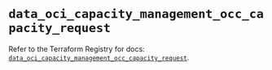 # `data_oci_capacity_management_occ_capacity_request`

Refer to the Terraform Registry for docs: [`data_oci_capacity_management_occ_capacity_request`](https://registry.terraform.io/providers/hashicorp/oci/7.19.0/docs/data-sources/capacity_management_occ_capacity_request).
